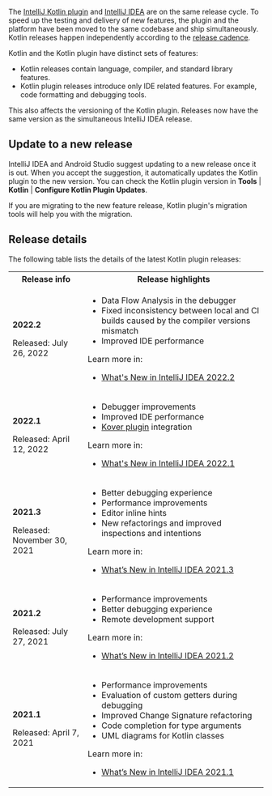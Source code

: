 [//]: # (title: Kotlin plugin releases)

The [IntelliJ Kotlin plugin](https://plugins.jetbrains.com/plugin/6954-kotlin) and [IntelliJ IDEA](https://www.jetbrains.com/idea/) are on the same release cycle.
To speed up the testing and delivery of new features, the plugin and the platform have been moved to the same codebase and ship simultaneously.
Kotlin releases happen independently according to the [release cadence](https://blog.jetbrains.com/kotlin/2020/10/new-release-cadence-for-kotlin-and-the-intellij-kotlin-plugin/).

Kotlin and the Kotlin plugin have distinct sets of features:
* Kotlin releases contain language, compiler, and standard library features.
* Kotlin plugin releases introduce only IDE related features. For example, code formatting and debugging tools.

This also affects the versioning of the Kotlin plugin. Releases now have the same version as the simultaneous IntelliJ IDEA release.

## Update to a new release

IntelliJ IDEA and Android Studio suggest updating to a new release once it is out. When you accept the suggestion,
it automatically updates the Kotlin plugin to the new version. You can check the Kotlin plugin version in **Tools** | **Kotlin** 
| **Configure Kotlin Plugin Updates**.

If you are migrating to the new feature release, Kotlin plugin's migration tools will help you with the migration.

## Release details

The following table lists the details of the latest Kotlin plugin releases: 

<table>
<tr>
<th>Release info</th>
<th>Release highlights</th>
</tr>
<tr>
<td>

**2022.2**

Released: July 26, 2022

</td>
<td>

* Data Flow Analysis in the debugger
* Fixed inconsistency between local and CI builds caused by the compiler versions mismatch
* Improved IDE performance

Learn more in:
* [What's New in IntelliJ IDEA 2022.2](https://www.jetbrains.com/idea/whatsnew/2022-2/)

</td>
</tr>
<tr>
<td>

**2022.1**

Released: April 12, 2022

</td>
<td>

* Debugger improvements
* Improved IDE performance
* [Kover plugin](https://github.com/Kotlin/kotlinx-kover) integration

Learn more in:
* [What's New in IntelliJ IDEA 2022.1](https://www.jetbrains.com/idea/whatsnew/2022-1/)

</td>
</tr>
<tr>
<td>

**2021.3**

Released: November 30, 2021

</td>
<td>

* Better debugging experience
* Performance improvements
* Editor inline hints
* New refactorings and improved inspections and intentions

Learn more in:
* [What’s New in IntelliJ IDEA 2021.3](https://www.jetbrains.com/idea/whatsnew/2021-3/)

</td>
</tr>
<tr>
<td>

**2021.2**

Released: July 27, 2021

</td>
<td>

* Performance improvements
* Better debugging experience
* Remote development support

Learn more in:
* [What’s New in IntelliJ IDEA 2021.2](https://www.jetbrains.com/idea/whatsnew/2021-2/)

</td>
</tr>
<tr>
<td>

**2021.1**

Released: April 7, 2021

</td>
<td>

* Performance improvements
* Evaluation of custom getters during debugging
* Improved Change Signature refactoring
* Code completion for type arguments
* UML diagrams for Kotlin classes

Learn more in:
* [What’s New in IntelliJ IDEA 2021.1](https://www.jetbrains.com/idea/whatsnew/2021-1/)

</td>
</tr>
</table>